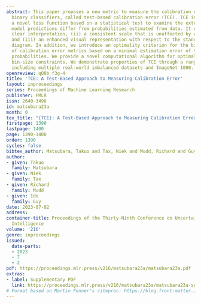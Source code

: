 ```yaml
---
abstract: This paper proposes a new metric to measure the calibration error of probabilistic
  binary classifiers, called test-based calibration error (TCE). TCE incorporates
  a novel loss function based on a statistical test to examine the extent to which
  model predictions differ from probabilities estimated from data. It offers (i) a
  clear interpretation, (ii) a consistent scale that is unaffected by class imbalance,
  and (iii) an enhanced visual representation with respect to the standard reliability
  diagram. In addition, we introduce an optimality criterion for the binning procedure
  of calibration error metrics based on a minimal estimation error of the empirical
  probabilities. We provide a novel computational algorithm for optimal bins under
  bin-size constraints. We demonstrate properties of TCE through a range of experiments,
  including multiple real-world imbalanced datasets and ImageNet 1000.
openreview: qQ8b_f3g-4
title: 'TCE: A Test-Based Approach to Measuring Calibration Error'
layout: inproceedings
series: Proceedings of Machine Learning Research
publisher: PMLR
issn: 2640-3498
id: matsubara23a
month: 0
tex_title: "{TCE}: A Test-Based Approach to Measuring Calibration Error"
firstpage: 1390
lastpage: 1400
page: 1390-1400
order: 1390
cycles: false
bibtex_author: Matsubara, Takuo and Tax, Niek and Mudd, Richard and Guy, Ido
author:
- given: Takuo
  family: Matsubara
- given: Niek
  family: Tax
- given: Richard
  family: Mudd
- given: Ido
  family: Guy
date: 2023-07-02
address:
container-title: Proceedings of the Thirty-Ninth Conference on Uncertainty in Artificial
  Intelligence
volume: '216'
genre: inproceedings
issued:
  date-parts:
  - 2023
  - 7
  - 2
pdf: https://proceedings.mlr.press/v216/matsubara23a/matsubara23a.pdf
extras:
- label: Supplementary PDF
  link: https://proceedings.mlr.press/v216/matsubara23a/matsubara23a-supp.pdf
# Format based on Martin Fenner's citeproc: https://blog.front-matter.io/posts/citeproc-yaml-for-bibliographies/
---
```

